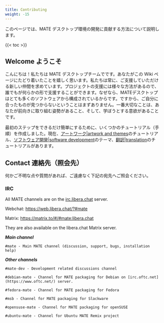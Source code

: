 ```yaml
---
title: Contributing
weight: -15
---
```


<!-- This page describes how to contribute to the MATE Desktop Environment. -->
このページでは、MATE デスクトップ環境の開発に貢献する方法について説明します。

{{< toc >}}

## Welcome ようこそ

<!--Hi! We are the MATE Desktop Team and we are glad you found your way to this page. We always need new people who want to help. Help can be done in many several ways and everyone can help in one way or another. Yes, we said everyone, because the MATE Desktop is composed of so many different bits and pieces; not finding anything that suits you is almost impossible. The most important thing is that you are motivated and have a willingness to learn.-->
こんにちは！私たちは MATE デスクトップチームでです。あなたがこの Wiki ページにたどり着いたことを嬉しく思います。私たちは常に、ご支援していただける新しい仲間を求めています。プロジェクトの支援には様々な方法があるので、誰でもが何らかの形で支援することができます。なぜなら、MATEデスクトップはとても多くのソフトウェアから構成されているからです。ですから、ご自分に合ったものが見つからないということはまずありません。一番大切なことは、あなたが前向きに取り組む姿勢があること、そして、学ぼうとする意欲があることです。

<!--To make the initial steps as easy as possible for you, we set up some tutorials. Currently there are tutorials for [artwork and themes](../../contributing/artwork-and-themes/getting-started/) for [software development](../../contributing/software-development/getting-started/) and for [translation](../../contributing/translation/getting-started/).-->
最初のステップをできるだけ簡単にするために、いくつかのチュートリアル（手順）を作成しました。現在、[アートワーク|artwork and themes](../../contributing/artwork-and-themes/getting-started/)のチュートリアル、[ソフトウェア開発|software development](../../contributing/software-development/getting-started/)のテーマ、[翻訳|translation](../../contributing/translation/getting-started/)のチュートリアルがあります。

## Contact 連絡先（照会先）

<!--If you have any questions do not hesitate to come and ask us.-->
何かご不明な点や質問があれば、ご遠慮なく下記の宛先へご照会ください。

### IRC

All MATE channels are on the [irc.libera.chat](https://libera.chat/) server.

Webchat: https://web.libera.chat/?#mate

Matrix: https://matrix.to/#/#mate:libera.chat

They are also available on the libera.chat Matrix server.

***Main channel***

    #mate - Main MATE channel (discussion, support, bugs, installation help)

***Other channels***

    #mate-dev - Development related discussions channel

    #debian-mate - Channel for MATE packaging for Debian on [irc.oftc.net](https://www.oftc.net/) server.

    #fedora-mate - Channel for MATE packaging for Fedora

    #msb - Channel for MATE packaging for Slackware

    #opensuse-mate - Channel for MATE packaging for openSUSE

    #ubuntu-mate - Channel for Ubuntu MATE Remix project

